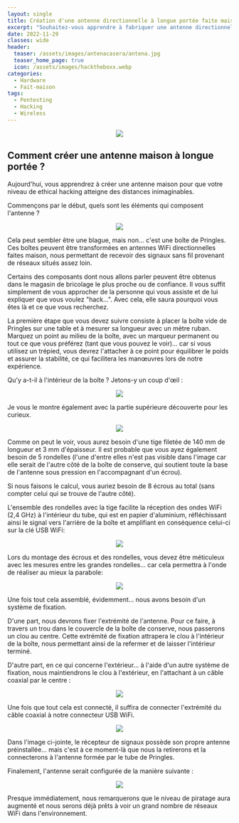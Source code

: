 ```yaml
---
layout: single
title: Création d'une antenne directionnelle à longue portée faite maison
excerpt: "Souhaitez-vous apprendre à fabriquer une antenne directionnelle à longue portée? Asseyez-vous, je vais vous l'expliquer.."
date: 2022-11-29
classes: wide
header:
  teaser: /assets/images/antenacasera/antena.jpg
  teaser_home_page: true
  icon: /assets/images/hacktheboxx.webp
categories:
  - Hardware
  - Fait-maison
tags:
  - Pentesting
  - Hacking
  - Wireless
---
```


<p align="center">
<img src="/assets/images/antenacasera/portada-antena.jpg">
</p>

## Comment créer une antenne maison à longue portée ?

Aujourd'hui, vous apprendrez à créer une antenne maison pour que votre niveau de ethical hacking atteigne des distances inimaginables.

Commençons par le début, quels sont les éléments qui composent l'antenne ?

<p align="center">
<img src="/assets/images/antenacasera/antena.jpg">
</p>

Cela peut sembler être une blague, mais non... c'est une boîte de Pringles. Ces boîtes peuvent être transformées en antennes WiFi directionnelles faites maison, nous permettant de recevoir des signaux sans fil provenant de réseaux situés assez loin.

Certains des composants dont nous allons parler peuvent être obtenus dans le magasin de bricolage le plus proche ou de confiance. Il vous suffit simplement de vous approcher de la personne qui vous assiste et de lui expliquer que vous voulez "hack...". Avec cela, elle saura pourquoi vous êtes là et ce que vous recherchez.

La première étape que vous devez suivre consiste à placer la boîte vide de Pringles sur une table et à mesurer sa longueur avec un mètre ruban. Marquez un point au milieu de la boîte, avec un marqueur permanent ou tout ce que vous préférez (tant que vous pouvez le voir)... car si vous utilisez un trépied, vous devrez l'attacher à ce point pour équilibrer le poids et assurer la stabilité, ce qui facilitera les manœuvres lors de notre expérience.

Qu'y a-t-il à l'intérieur de la boîte ? Jetons-y un coup d'œil :

<p align="center">
<img src="/assets/images/antenacasera/interior-lata1.jpg">
</p>

Je vous le montre également avec la partie supérieure découverte pour les curieux.

<p align="center">
<img src="/assets/images/antenacasera/interior-lata2.jpg">
</p>

Comme on peut le voir, vous aurez besoin d'une tige filetée de 140 mm de longueur et 3 mm d'épaisseur. Il est probable que vous ayez également besoin de 5 rondelles (l'une d'entre elles n'est pas visible dans l'image car elle serait de l'autre côté de la boîte de conserve, qui soutient toute la base de l'antenne sous pression en l'accompagnant d'un écrou).

Si nous faisons le calcul, vous auriez besoin de 8 écrous au total (sans compter celui qui se trouve de l'autre côté).

L'ensemble des rondelles avec la tige facilite la réception des ondes WiFi (2,4 GHz) à l'intérieur du tube, qui est en papier d'aluminium, réfléchissant ainsi le signal vers l'arrière de la boîte et amplifiant en conséquence celui-ci sur la clé USB WiFi:

<p align="center">
<img src="/assets/images/antenacasera/medidasexactas.jpg">
</p>

Lors du montage des écrous et des rondelles, vous devez être méticuleux avec les mesures entre les grandes rondelles... car cela permettra à l'onde de réaliser au mieux la parabole:

<p align="center">
<img src="/assets/images/antenacasera/medidas.jpg">
</p>

Une fois tout cela assemblé, évidemment... nous avons besoin d'un système de fixation.

D'une part, nous devrons fixer l'extrémité de l'antenne. Pour ce faire, à travers un trou dans le couvercle de la boîte de conserve, nous passerons un clou au centre. Cette extrémité de fixation attrapera le clou à l'intérieur de la boîte, nous permettant ainsi de la refermer et de laisser l'intérieur terminé.

D'autre part, en ce qui concerne l'extérieur... à l'aide d'un autre système de fixation, nous maintiendrons le clou à l'extérieur, en l'attachant à un câble coaxial par le centre :

<p align="center">
<img src="/assets/images/antenacasera/enganche.jpg">
</p>

Une fois que tout cela est connecté, il suffira de connecter l'extrémité du câble coaxial à notre connecteur USB WiFi. 

<p align="center">
<img src="/assets/images/antenacasera/conexionfinal.jpg">
</p>

Dans l'image ci-jointe, le récepteur de signaux possède son propre antenne préinstallée... mais c'est à ce moment-là que nous la retirerons et la connecterons à l'antenne formée par le tube de Pringles.

Finalement, l'antenne serait configurée de la manière suivante :

<p align="center">
<img src="/assets/images/antenacasera/hack.jpg">
</p>

Presque immédiatement, nous remarquerons que le niveau de piratage aura augmenté et nous serons déjà prêts à voir un grand nombre de réseaux WiFi dans l'environnement.
